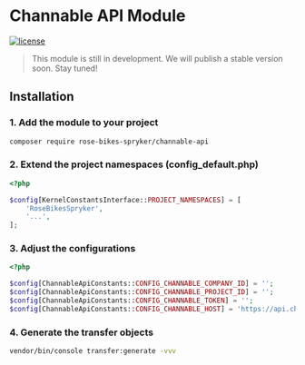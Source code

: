 # Channable API Module

[![license](https://img.shields.io/github/license/mashape/apistatus.svg)](https://packagist.org/packages/rose-bikes-spryker/channable-api)

> This module is still in development. We will publish a stable version soon. Stay tuned!

## Installation

### 1. Add the module to your project

```bash
composer require rose-bikes-spryker/channable-api
```

### 2. Extend the project namespaces (config_default.php)

```php
<?php

$config[KernelConstantsInterface::PROJECT_NAMESPACES] = [
    'RoseBikesSpryker',
    '...',
];
```

### 3. Adjust the configurations

```php
<?php

$config[ChannableApiConstants::CONFIG_CHANNABLE_COMPANY_ID] = '';
$config[ChannableApiConstants::CONFIG_CHANNABLE_PROJECT_ID] = '';
$config[ChannableApiConstants::CONFIG_CHANNABLE_TOKEN] = '';
$config[ChannableApiConstants::CONFIG_CHANNABLE_HOST] = 'https://api.channable.com/v1';
```

### 4. Generate the transfer objects

```bash
vendor/bin/console transfer:generate -vvv
```

